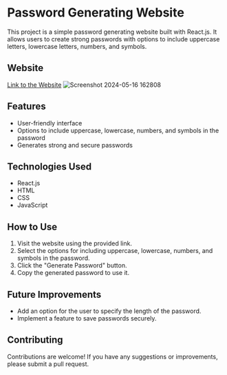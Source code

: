 # Password Generating Website

This project is a simple password generating website built with React.js. It allows users to create strong passwords with options to include uppercase letters, lowercase letters, numbers, and symbols.



## Website 
[Link to the  Website](https://harivignesh-33.github.io/Password-Generator/)
![Screenshot 2024-05-16 162808](https://github.com/Harivignesh-33/Password-Generator/assets/131459225/dda18969-7a33-4808-b1c1-d092c56dc735)



## Features

- User-friendly interface
- Options to include uppercase, lowercase, numbers, and symbols in the password
- Generates strong and secure passwords

## Technologies Used

- React.js
- HTML
- CSS
- JavaScript

## How to Use

1. Visit the website using the provided link.
2. Select the options for including uppercase, lowercase, numbers, and symbols in the password.
3. Click the "Generate Password" button.
4. Copy the generated password to use it.

## Future Improvements

- Add an option for the user to specify the length of the password.
- Implement a feature to save passwords securely.

## Contributing

Contributions are welcome! If you have any suggestions or improvements, please submit a pull request.

